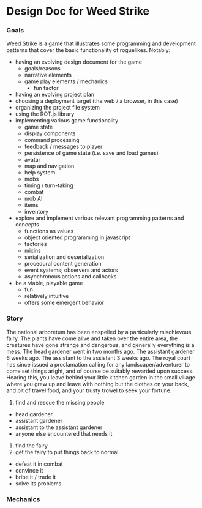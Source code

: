 # Design Doc for Weed Strike

### Goals

Weed Strike is a game that illustrates some programming and development patterns that cover the basic functionality of roguelikes. Notably:
* having an evolving design document for the game
  * goals/reasons
  * narrative elements
  * game play elements / mechanics
    * fun factor
* having an evolving project plan
* choosing a deployment target (the web / a browser, in this case)
* organizing the project file system
* using the ROT.js library
* implementing various game functionality
  * game state
  * display components
  * command processing
  * feedback / messages to player
  * persistence of game state (i.e. save and load games)
  * avatar
  * map and navigation
  * help system
  * mobs
  * timing / turn-taking
  * combat
  * mob AI
  * items
  * inventory
* explore and implement various relevant programming patterns and concepts
  * functions as values
  * object oriented programming in javascript
  * factories
  * mixins
  * serialization and deserialization
  * procedural content generation
  * event systems; observers and actors
  * asynchronous actions and callbacks
* be a viable, playable game
  * fun
  * relatively intuitive
  * offers some emergent behavior
  
### Story

The national arboretum has been enspelled by a particularly mischievous fairy. The plants have come alive and taken over the entire area, the creatures have gone strange and dangerous, and generally everything is a mess. The head gardener went in two months ago. The assistant gardener 6 weeks ago. The assistant to the assistant 3 weeks ago. The royal court has since issued a proclamation calling for any landscaper/adventurer to come set things aright, and of course be suitably rewarded upon success. Hearing this, you leave behind your little kitchen garden in the small village where you grew up and leave with nothing but the clothes on your back, and bit of travel food, and your trusty trowel to seek your fortune.

1. find and rescue the missing people
  * head gardener
  * assistant gardener
  * assistant to the assistant gardener
  * anyone else encountered that needs it
1. find the fairy
1. get the fairy to put things back to normal
  * defeat it in combat
  * convince it
  * bribe it / trade it
  * solve its problems

### Mechanics

